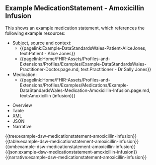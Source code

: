 <div class="warning"><span class="ClinicalWarn"></span></div>

## Example MedicationStatement - Amoxicillin Infusion
This shows an example medication statement, which references the following example resources:
* Subject, source and context:
  * {{pagelink:Example-DataStandardsWales-Patient-AliceJones, text:Patient - Alice Jones}}
  * {{pagelink:Home/FHIR-Assets/Profiles-and-Extensions/Profiles/Examples/Example-DataStandardsWales-Practitioner-Doctor.page.md, text:Practitioner - Dr Sally Jones}}
* Medication:
  * {{pagelink:Home/FHIR-Assets/Profiles-and-Extensions/Profiles/Examples/Medications/Example-DataStandardsWales-Medication-Amoxicillin-Infusion.page.md, text:Amoxicillin (infusion)}}
<div class="tab-wrap">
  <ul class="tab-head">
    <li class="tablink" onclick="openCity(this,'tabtree')" data-target="tabtree">
      Overview
    </li>
    <li class="tablink" onclick="openCity(this,'tabtable')" data-target="tabtable">
      Table
    </li>
    <li class="tablink tab-active" onclick="openCity(this,'tabxml')" data-target="tabxml">
      XML
    </li>    
    <li class="tablink" onclick="openCity(this,'tabjson')" data-target="tabjson">
      JSON
    </li>    
    <li class="tablink" onclick="openCity(this,'tabnarrative')" data-target="tabnarrative">
      Narrative
    </li>
  </ul>
  <div class="tab-main">
    <div id="tabtree" class="tabcontent">
      {{tree:example-dsw-medicationstatement-amoxicillin-infusion}}
    </div>
    <div id="tabtable" class="tabcontent">
      {{table:example-dsw-medicationstatement-amoxicillin-infusion}}
    </div>       
    <div id="tabxml" class="tabcontent active">      
      {{xml:example-dsw-medicationstatement-amoxicillin-infusion}}
    </div>
    <div id="tabjson" class="tabcontent">
      {{json:example-dsw-medicationstatement-amoxicillin-infusion}}
    </div>       
    <div id="tabnarrative" class="tabcontent">
      {{narrative:example-dsw-medicationstatement-amoxicillin-infusion}}
    </div>  
  </div>
</div>